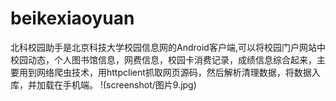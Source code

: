 # beikexiaoyuan
北科校园助手是北京科技大学校园信息网的Android客户端,可以将校园门户网站中校园动态，个人图书馆信息，网费信息，校园卡消费记录，成绩信息综合起来，主要用到网络爬虫技术，用httpclient抓取网页源码，然后解析清理数据，将数据入库，并加载在手机端。
!(screenshot/图片9.jpg) 
